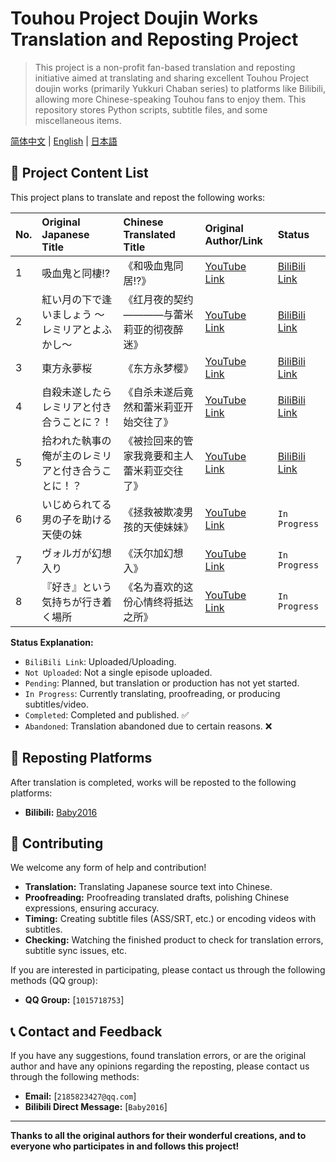 # Touhou Project Doujin Works Translation and Reposting Project

> This project is a non-profit fan-based translation and reposting initiative aimed at translating and sharing excellent Touhou Project doujin works (primarily Yukkuri Chaban series) to platforms like Bilibili, allowing more Chinese-speaking Touhou fans to enjoy them. This repository stores Python scripts, subtitle files, and some miscellaneous items.

[简体中文](README.md) | [English](README.en.md) | [日本語](README.jpn.md)

## 📜 Project Content List

This project plans to translate and repost the following works:

| No. | Original Japanese Title | Chinese Translated Title | Original Author/Link | Status |
| :--- | :--- | :--- | :--- | :--- |
| 1 | 吸血鬼と同棲⁉ | 《和吸血鬼同居⁉》 | [YouTube Link](https://youtube.com/playlist?list=PL4PMLGSCaH8AF_vC-FcV9DTDU5XPCatxG&si=GWl5UiVDuTpyRH8R) | [BiliBili Link](https://space.bilibili.com/499929312/lists/6267690) |
| 2 | 紅い月の下で逢いましょう ～レミリアとよふかし～ | 《红月夜的契约————与蕾米莉亚的彻夜醉迷》 | [YouTube Link](https://www.youtube.com/playlist?list=PLFU-QWGTBq-4SsfGQuJBNzmvZtTzN3FoJ) | [BiliBili Link](https://space.bilibili.com/499929312/lists/6324095) |
| 3 | 東方永夢桜 | 《东方永梦樱》 | [YouTube Link](https://www.youtube.com/playlist?list=PLmc6eO_qCE4nYR7tYmTsppAF1CTxhcrTP) | [BiliBili Link](https://space.bilibili.com/499929312/lists/6449310) |
| 4 | 自殺未遂したらレミリアと付き合うことに？！ | 《自杀未遂后竟然和蕾米莉亚开始交往了》 | [YouTube Link](https://youtube.com/playlist?list=PLwnprYHAfPHaqEZqQFi2nQiPLg5Igo3mT) | [BiliBili Link](https://space.bilibili.com/499929312/lists/) |
| 5 | 拾われた執事の俺が主のレミリアと付き合うことに！？ | 《被捡回来的管家我竟要和主人蕾米莉亚交往了》 | [YouTube Link](https://youtube.com/playlist?list=PLuabzLomQRYVdcxxhc8Y47EAzF790gZOz) | [BiliBili Link](https://space.bilibili.com/499929312/lists/) |
| 6 | いじめられてる男の子を助ける天使の妹 | 《拯救被欺凌男孩的天使妹妹》 | [YouTube Link](https://youtube.com/playlist?list=PLkONYltbNkGdPwu1CVug0NyOROBUShYqh) | `In Progress` |
| 7 | ヴォルガが幻想入り | 《沃尔加幻想入》 | [YouTube Link](https://youtube.com/playlist?list=PLn5zMpk5-YR-Qzz5RcosD3oA5MbuMk23V) | `In Progress` |
| 8 | 『好き』という気持ちが行き着く場所 | 《名为喜欢的这份心情终将抵达之所》 | [YouTube Link](https://youtube.com/playlist?list=PLkONYltbNkGeSqD-pDcXaWsj7dgJSejz8) | `In Progress` |

**Status Explanation:**
- `BiliBili Link`: Uploaded/Uploading.
- `Not Uploaded`: Not a single episode uploaded.
- `Pending`: Planned, but translation or production has not yet started.
- `In Progress`: Currently translating, proofreading, or producing subtitles/video.
- `Completed`: Completed and published. ✅
- `Abandoned`: Translation abandoned due to certain reasons. ❌

## 🎯 Reposting Platforms

After translation is completed, works will be reposted to the following platforms:

*   **Bilibili:** [Baby2016](https://space.bilibili.com/499929312)

## 🤝 Contributing

We welcome any form of help and contribution!

*   **Translation:** Translating Japanese source text into Chinese.
*   **Proofreading:** Proofreading translated drafts, polishing Chinese expressions, ensuring accuracy.
*   **Timing:** Creating subtitle files (ASS/SRT, etc.) or encoding videos with subtitles.
*   **Checking:** Watching the finished product to check for translation errors, subtitle sync issues, etc.

If you are interested in participating, please contact us through the following methods (QQ group):

*   **QQ Group:** [`1015718753`]

## 📞 Contact and Feedback

If you have any suggestions, found translation errors, or are the original author and have any opinions regarding the reposting, please contact us through the following methods:

*   **Email:** [`2185823427@qq.com`]
*   **Bilibili Direct Message:** [`Baby2016`]

---

**Thanks to all the original authors for their wonderful creations, and to everyone who participates in and follows this project!**